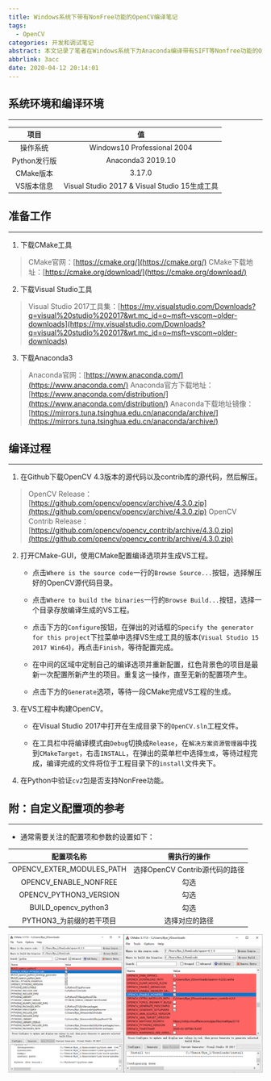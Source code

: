 ```yaml
---
title: Windows系统下带有NonFree功能的OpenCV编译笔记
tags:
  - OpenCV
categories: 开发和调试笔记
abstract: 本文记录了笔者在Windows系统下为Anaconda编译带有SIFT等Nonfree功能的OpenCV 4.3版本的过程。
abbrlink: 3acc
date: 2020-04-12 20:14:01
---
```

## 系统环境和编译环境
---
|项目|值|
|:-:|:-:|
|操作系统|Windows10 Professional 2004|
|Python发行版|Anaconda3 2019.10|
|CMake版本|3.17.0|
|VS版本信息|Visual Studio 2017 & Visual Studio 15生成工具|

## 准备工作
---
1. 下载CMake工具
> CMake官网：[https://cmake.org/](https://cmake.org/)
> CMake下载地址：[https://cmake.org/download/](https://cmake.org/download/)

2. 下载Visual Studio工具
> Visual Studio 2017工具集：[https://my.visualstudio.com/Downloads?q=visual%20studio%202017&wt.mc_id=o~msft~vscom~older-downloads](https://my.visualstudio.com/Downloads?q=visual%20studio%202017&wt.mc_id=o~msft~vscom~older-downloads)

3. 下载Anaconda3
> Anaconda官网：[https://www.anaconda.com/](https://www.anaconda.com/)
> Anaconda官方下载地址：[https://www.anaconda.com/distribution/](https://www.anaconda.com/distribution/)
> Anaconda下载地址镜像：[https://mirrors.tuna.tsinghua.edu.cn/anaconda/archive/](https://mirrors.tuna.tsinghua.edu.cn/anaconda/archive/)

## 编译过程
---
1. 在Github下载OpenCV 4.3版本的源代码以及contrib库的源代码，然后解压。
> OpenCV Release：[https://github.com/opencv/opencv/archive/4.3.0.zip](https://github.com/opencv/opencv/archive/4.3.0.zip)
> OpenCV Contrib Release：[https://github.com/opencv/opencv_contrib/archive/4.3.0.zip](https://github.com/opencv/opencv_contrib/archive/4.3.0.zip)

2. 打开CMake-GUI，使用CMake配置编译选项并生成VS工程。

    - 点击``Where is the source code``一行的``Browse Source...``按钮，选择解压好的OpenCV源代码目录。
    
    - 点击``Where to build the binaries``一行的``Browse Build...``按钮，选择一个目录存放编译生成的VS工程。
    
    - 点击下方的``Configure``按钮，在弹出的对话框的``Specify the generator for this project``下拉菜单中选择VS生成工具的版本(``Visual Studio 15 2017 Win64``)，再点击``Finish``，等待配置完成。
    
    - 在中间的区域中定制自己的编译选项并重新配置，红色背景色的项目是最新一次配置所新产生的项目。重复这一操作，直至无新的配置项产生。
    
    - 点击下方的``Generate``选项，等待一段CMake完成VS工程的生成。

3. 在VS工程中构建OpenCV。

    - 在Visual Studio 2017中打开在生成目录下的``OpenCV.sln``工程文件。
    
    - 在工具栏中将编译模式由``Debug``切换成``Release``，在``解决方案资源管理器``中找到``CMakeTarget``，右击``INSTALL``，在弹出的菜单栏中选择``生成``，等待过程完成，编译完成的文件将位于工程目录下的``install``文件夹下。
    
4. 在Python中验证``cv2``包是否支持NonFree功能。

## 附：自定义配置项的参考
---
- 通常需要关注的配置项和参数的设置如下：

|配置项名称|需执行的操作|
|:-:|:-:|
|OPENCV_EXTER_MODULES_PATH|选择OpenCV Contrib源代码的路径|
|OPENCV_ENABLE_NONFREE|勾选|
|OPENCV_PYTHON3_VERSION|勾选|
|BUILD_opencv_python3|勾选|
|PYTHON3_为前缀的若干项目|选择对应的路径|

![](https://raw.githubusercontent.com/Bye-lemon/Pictures/master/20200412214638.png)
